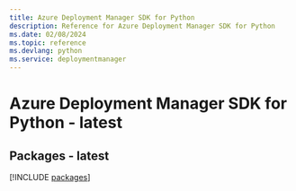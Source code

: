 ```yaml
---
title: Azure Deployment Manager SDK for Python
description: Reference for Azure Deployment Manager SDK for Python
ms.date: 02/08/2024
ms.topic: reference
ms.devlang: python
ms.service: deploymentmanager
---
```

# Azure Deployment Manager SDK for Python - latest
## Packages - latest
[!INCLUDE [packages](deployment-manager-index.md)]